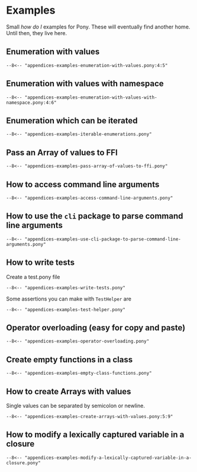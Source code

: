 # Examples

Small _how do I_ examples for Pony. These will eventually find another home. Until then, they live here.

## Enumeration with values

```pony
--8<-- "appendices-examples-enumeration-with-values.pony:4:5"
```

## Enumeration with values with namespace

```pony
--8<-- "appendices-examples-enumeration-with-values-with-namespace.pony:4:6"
```

## Enumeration which can be iterated

```pony
--8<-- "appendices-examples-iterable-enumerations.pony"
```

## Pass an Array of values to FFI

```pony
--8<-- "appendices-examples-pass-array-of-values-to-ffi.pony"
```

## How to access command line arguments

```pony
--8<-- "appendices-examples-access-command-line-arguments.pony"
```

## How to use the `cli` package to parse command line arguments

```pony
--8<-- "appendices-examples-use-cli-package-to-parse-command-line-arguments.pony"
```

## How to write tests

Create a test.pony file

```pony
--8<-- "appendices-examples-write-tests.pony"
```

Some assertions you can make with `TestHelper` are

```pony
--8<-- "appendices-examples-test-helper.pony"
```

## Operator overloading (easy for copy and paste)

```pony
--8<-- "appendices-examples-operator-overloading.pony"
```

## Create empty functions in a class

```pony
--8<-- "appendices-examples-empty-class-functions.pony"
```

## How to create Arrays with values

Single values can be separated by semicolon or newline.

```pony
--8<-- "appendices-examples-create-arrays-with-values.pony:5:9"
```

## How to modify a lexically captured variable in a closure

```pony
--8<-- "appendices-examples-modify-a-lexically-captured-variable-in-a-closure.pony"
```
